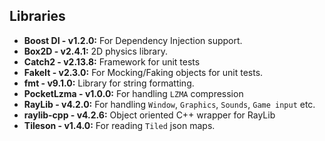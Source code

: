 ## Libraries

- **Boost DI - v1.2.0:** For Dependency Injection support. 
- **Box2D - v2.4.1:** 2D physics library. 
- **Catch2 - v2.13.8:** Framework for unit tests
- **FakeIt - v2.3.0:** For Mocking/Faking objects for unit tests. 
- **fmt - v9.1.0:** Library for string formatting. 
- **PocketLzma - v1.0.0:** For handling `LZMA` compression
- **RayLib - v4.2.0:** For handling `Window`, `Graphics`, `Sounds`, `Game input` etc. 
- **raylib-cpp - v4.2.6:** Object oriented C++ wrapper for RayLib 
- **Tileson - v1.4.0:** For reading `Tiled` json maps.
